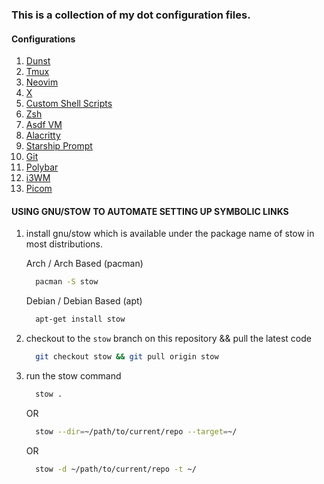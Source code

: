 ### This is a collection of my dot configuration files.

#### Configurations
1. [Dunst](https://github.com/sreedevk/dot/tree/master/dunst "Notification Manager")
2. [Tmux](https://github.com/sreedevk/dot/tree/master/tmux "Terminal Multiplexer")
3. [Neovim](https://github.com/sreedevk/dot/tree/master/neovim "Text Editor")
4. [X](https://github.com/sreedevk/dot/tree/master/X "Display Server")
5. [Custom Shell Scripts](https://github.com/sreedevk/dot/tree/master/scripts "Utilities")
6. [Zsh](https://github.com/sreedevk/dot/tree/master/zsh "Shell")
7. [Asdf VM](https://github.com/sreedevk/dot/tree/master/asdf "Software Version Manager")
8. [Alacritty](https://github.com/sreedevk/dot/tree/master/alacritty "Terminal Emulator")
9. [Starship Prompt](https://github.com/sreedevk/dot/blob/master/starship/ "Shell Prompt")
10. [Git](https://github.com/sreedevk/dot/blob/master/git/ "Version Control")
11. [Polybar](https://github.com/sreedevk/dot/blob/master/polybar/ "Status Bar")
12. [i3WM](https://github.com/sreedevk/dot/blob/master/i3/ "Window Manager")
13. [Picom](https://github.com/sreedevk/dot/blob/master/i3/ "Compositor")


#### USING GNU/STOW TO AUTOMATE SETTING UP SYMBOLIC LINKS

1. install gnu/stow which is available under the package name of stow in most distributions.

    Arch / Arch Based (pacman)
    ```bash
      pacman -S stow
    ```

    Debian / Debian Based (apt)
    ```bash
      apt-get install stow
    ```

2. checkout to the `stow` branch on this repository && pull the latest code

    ```bash
      git checkout stow && git pull origin stow
    ```

3. run the stow command

    ```bash
      stow .
    ```

    OR 

    ```bash
      stow --dir=~/path/to/current/repo --target=~/
    ```

    OR 

    ```bash
      stow -d ~/path/to/current/repo -t ~/
    ```
